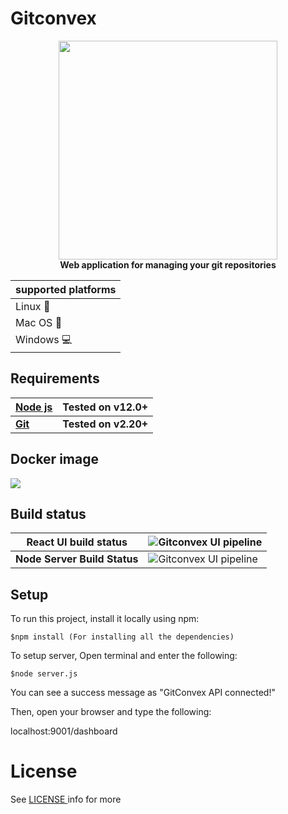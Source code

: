 
# Gitconvex
<div align="center">
<div><img src="https://github.com/neel1996/gitconvex-package/blob/master/build/gitconvex.png" width="350"></div>
<strong>Web application for managing your git repositories </strong>
</div>

|supported platforms|
|--|
|Linux :penguin:  |
|Mac OS  :apple: |
|Windows :computer: |

## Requirements

| <b>[Node js](https://nodejs.org/en/)</b> | <b>Tested on v12.0+ |
|--|--|
| <b>[Git](https://git-scm.com/)</b> | <b>Tested on v2.20+</b> |

## Docker image

[![](https://images.microbadger.com/badges/version/itassistors/gitconvex.svg)](https://microbadger.com/images/itassistors/gitconvex "gitconvex")

## Build status

| <b>React UI build status</b>  | ![Gitconvex UI pipeline](https://github.com/neel1996/gitconvex/workflows/Gitconvex%20UI%20pipeline/badge.svg?branch=master)| 
|--|--|
| <b>Node Server Build Status</b> | ![Gitconvex UI pipeline](https://github.com/neel1996/gitconvex/workflows/Gitconvex%20UI%20pipeline/badge.svg?branch=master) |

## Setup
To run this project, install it locally using npm:

```
$npm install (For installing all the dependencies)

```
To setup server, Open terminal and enter the following:

```
$node server.js

```
You can see a success message as "GitConvex API connected!"

Then, open your browser and type the following:

localhost:9001/dashboard

# License

See [LICENSE ](LICENSE) info for more
